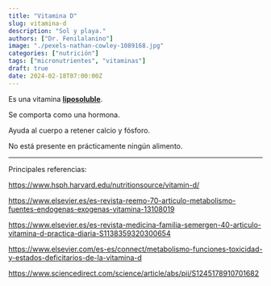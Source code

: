 ```yaml
---
title: "Vitamina D"
slug: vitamina-d
description: "Sol y playa."
authors: ["Dr. Fenilalanino"]
image: "./pexels-nathan-cowley-1089168.jpg"
categories: ["nutrición"]
tags: ["micronutrientes", "vitaminas"]
draft: true
date: 2024-02-18T07:00:00Z
---
```


Es una vitamina **[liposoluble](/hidrosoluble-vs-liposoluble)**.

Se comporta como una hormona.

Ayuda al cuerpo a retener calcio y fósforo.

No está presente en prácticamente ningún alimento.


---

Principales referencias:

https://www.hsph.harvard.edu/nutritionsource/vitamin-d/

https://www.elsevier.es/es-revista-reemo-70-articulo-metabolismo-fuentes-endogenas-exogenas-vitamina-13108019

https://www.elsevier.es/es-revista-medicina-familia-semergen-40-articulo-vitamina-d-practica-diaria-S1138359320300654

https://www.elsevier.com/es-es/connect/metabolismo-funciones-toxicidad-y-estados-deficitarios-de-la-vitamina-d

https://www.sciencedirect.com/science/article/abs/pii/S1245178910701682
